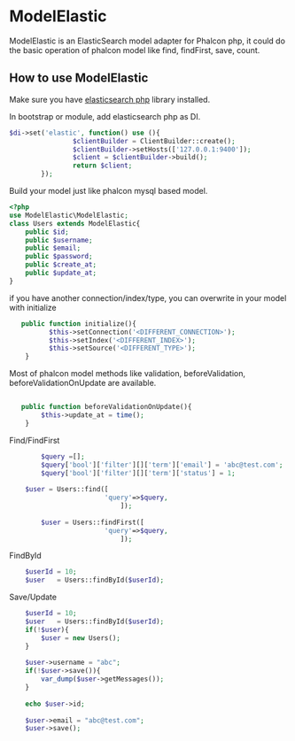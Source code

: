 # ModelElastic
ModelElastic is an ElasticSearch model adapter for Phalcon php, it could do the basic operation of phalcon model like find, findFirst, save, count.

## How to use ModelElastic ##
Make sure you have [elasticsearch php](https://github.com/elastic/elasticsearch-php) library installed.

In bootstrap or module, add elasticsearch php as DI.

```php
$di->set('elastic', function() use (){
                $clientBuilder = ClientBuilder::create();
                $clientBuilder->setHosts(['127.0.0.1:9400']); 
                $client = $clientBuilder->build();
                return $client;
		});
```

Build your model just like phalcon mysql based model.

```php
<?php
use ModelElastic\ModelElastic;
class Users extends ModelElastic{
	public $id;
	public $username;
	public $email;
	public $password;
	public $create_at;
	public $update_at;
}

```

if you have another connection/index/type, you can overwrite in your model with initialize

```php
   public function initialize(){
          $this->setConnection('<DIFFERENT_CONNECTION>');
          $this->setIndex('<DIFFERENT_INDEX>');
          $this->setSource('<DIFFERENT_TYPE>');
    }
```

Most of phalcon model methods like validation, beforeValidation, beforeValidationOnUpdate are available.

```php

   public function beforeValidationOnUpdate(){
        $this->update_at = time();
    }
```

Find/FindFirst
```php
        $query =[];
        $query['bool']['filter'][]['term']['email'] = 'abc@test.com';
        $query['bool']['filter'][]['term']['status'] = 1;
	
	$user = Users::find([
                        'query'=>$query,
                            ]);
                            
        $user = Users::findFirst([
                        'query'=>$query,
                            ]);
```

FindById
```php
	$userId = 10;
	$user   = Users::findById($userId);
```

Save/Update

```php
	$userId = 10;
	$user   = Users::findById($userId);
	if(!$user){
		$user = new Users();
	}
	
	$user->username = "abc";
	if(!$user->save()){
		var_dump($user->getMessages());
	}
	
	echo $user->id;
	
	$user->email = "abc@test.com";
	$user->save();
```




